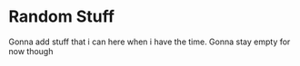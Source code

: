 # Random Stuff

Gonna add stuff that i can here when i have the time. Gonna stay empty for now though
